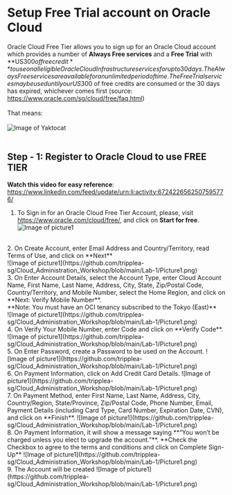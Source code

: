 # Setup Free Trial account on Oracle Cloud 

Oracle Cloud Free Tier allows you to sign up for an Oracle Cloud account which provides a number of **Always Free services** and a **Free Trial** with **US$300 of free credit** to use on all eligible Oracle Cloud Infrastructure services for up to 30 days. The Always Free services are available for an unlimited period of time. 
The Free Trial services may be used until your US$300 of free credits are consumed or the 30 days has expired, whichever comes first (source: https://www.oracle.com/sg/cloud/free/faq.html)
</br></br>
That means: </br></br>
![Image of Yaktocat](https://github.com/tripplea-sg/Cloud_Administration_Workshop/blob/main/Lab-1/Screenshot%202020-11-12%20at%208.33.21%20PM.png)
</br></br>
## Step - 1: Register to Oracle Cloud to use FREE TIER
**Watch this video for easy reference**: https://www.linkedin.com/feed/update/urn:li:activity:6724226562507595776/
1. To Sign in for an Oracle Cloud Free Tier Account, please, visit https://www.oracle.com/cloud/free/, and click on **Start for free**. </br>
![Image of picture1](https://github.com/tripplea-sg/Cloud_Administration_Workshop/blob/main/Lab-1/Picture1.png)
</br>
2. On Create Account, enter Email Address and Country/Territory, read Terms of Use, and click on **Next** </br>
![Image of picture1](https://github.com/tripplea-sg/Cloud_Administration_Workshop/blob/main/Lab-1/Picture1.png)
</br>
3. On Enter Account Details, select the Account Type, enter Cloud Account Name, First Name, Last Name, Address, City, State, Zip/Postal Code, Country/Territory, and Mobile Number, select the Home Region, and click on **Next: Verify Mobile Number**. </br>
   **Note: You must have an OCI tenancy subscribed to the Tokyo (East)** </br>
![Image of picture1](https://github.com/tripplea-sg/Cloud_Administration_Workshop/blob/main/Lab-1/Picture1.png)
</br>
4.	On Verify Your Mobile Number, enter Code and click on **Verify Code**. 
![Image of picture1](https://github.com/tripplea-sg/Cloud_Administration_Workshop/blob/main/Lab-1/Picture1.png)
</br>
5.	On Enter Password, create a Password to be used on the Account.
![Image of picture1](https://github.com/tripplea-sg/Cloud_Administration_Workshop/blob/main/Lab-1/Picture1.png)
</br>
6.	On Payment Information, click on Add Credit Card Details. 
![Image of picture1](https://github.com/tripplea-sg/Cloud_Administration_Workshop/blob/main/Lab-1/Picture1.png)
</br>
7.	On Payment Method, enter First Name, Last Name, Address, City, Country/Region, State/Province, Zip/Postal Code, Phone Number, Email, Payment Details (including Card Type, Card Number, Expiration Date, CVN), and click on **Finish**.
![Image of picture1](https://github.com/tripplea-sg/Cloud_Administration_Workshop/blob/main/Lab-1/Picture1.png)
</br>
8.	On Payment Information, it will show a message saying **“You won’t be charged unless you elect to upgrade the account.”**. 
**Check the Checkbox to agree to the terms and conditions and click on Complete Sign-Up** 
![Image of picture1](https://github.com/tripplea-sg/Cloud_Administration_Workshop/blob/main/Lab-1/Picture1.png)
</br>
9. The Account will be created
![Image of picture1](https://github.com/tripplea-sg/Cloud_Administration_Workshop/blob/main/Lab-1/Picture1.png)
</br>
